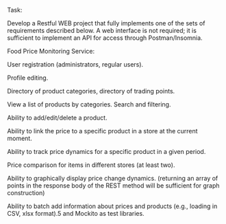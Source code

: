 
Task:

Develop a Restful WEB project that fully implements one of the sets of requirements described below. 
A web interface is not required; it is sufficient to implement an API for access through Postman/Insomnia.

Food Price Monitoring Service:

User registration (administrators, regular users).

Profile editing.

Directory of product categories, directory of trading points.

View a list of products by categories. Search and filtering.

Ability to add/edit/delete a product.

Ability to link the price to a specific product in a store at the current moment.

Ability to track price dynamics for a specific product in a given period.

Price comparison for items in different stores (at least two).

Ability to graphically display price change dynamics. (returning an array of points in the response body of the REST method will be sufficient for graph construction)

Ability to batch add information about prices and products (e.g., loading in CSV, xlsx format).5 and Mockito as test libraries.